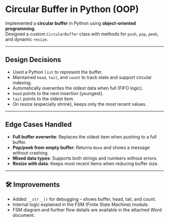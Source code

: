 # Circular Buffer in Python (OOP)

Implemented a **circular buffer** in Python using **object-oriented programming**.  
Designed a custom `CircularBuffer` class with methods for `push`, `pop`, `peek`, and dynamic `resize`.

---

## Design Decisions

- Used a Python `list` to represent the buffer.
- Maintained `head`, `tail`, and `count` to track state and support circular indexing.
- Automatically overwrites the oldest data when full (FIFO logic).
- `head` points to the next insertion (youngest).
- `tail` points to the oldest item.
- On resize (especially shrink), keeps only the most recent values.

---

## Edge Cases Handled

- **Full buffer overwrite**: Replaces the oldest item when pushing to a full buffer.
- **Pop/peek from empty buffer**: Returns `None` and shows a message without crashing.
- **Mixed data types**: Supports both strings and numbers without errors.
- **Resize with data**: Keeps most recent items when reducing buffer size.

---

## 🛠 Improvements

- Added `__str__()` for debugging – shows buffer, head, tail, and count.
- Internal logic explained in the FSM (Finite State Machine) module.
- FSM diagram and further flow details are available in the attached Word document.
